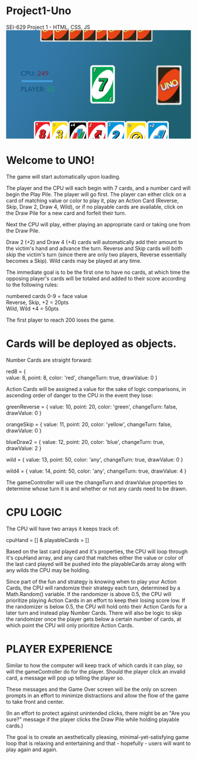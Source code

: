 # Project1-Uno
SEI-629 Project 1 - HTML, CSS, JS
<br>
<img src="uno-mockup.png">
<br>
# Welcome to UNO!

The game will start automatically upon loading.

The player and the CPU will each begin with 7 cards, and a number card will begin the Play Pile. The player will go first. The player can either click on a card of matching value or color to play it, play an Action Card (Reverse, Skip, Draw 2, Draw 4, Wild), or if no playable cards are available, click on the Draw Pile for a new card and forfeit their turn.

Next the CPU will play, either playing an appropriate card or taking one from the Draw Pile.

Draw 2 (+2) and Draw 4 (+4) cards will automatically add their amount to the victim's hand and advance the turn. Reverse and Skip cards will both skip the victim's turn (since there are only two players, Reverse essentially becomes a Skip). Wild cards may be played at any time.

The immediate goal is to be the first one to have no cards, at which time the opposing player's cards will be totaled and added to their score according to the following rules:

numbered cards 0-9 = face value
<br>
Reverse, Skip, +2 = 20pts
<br>
Wild, Wild +4 = 50pts

The first player to reach 200 loses the game.


# Cards will be deployed as objects.

Number Cards are straight forward:

red8 = { <br>
    value: 8,
    point: 8,
    color: 'red',
    changeTurn: true,
    drawValue: 0
}

Action Cards will be assigned a value for the sake of logic comparisons, in ascending order of danger to the CPU in the event they lose:

greenReverse = {
    value: 10,
    point: 20,
    color: 'green',
    changeTurn: false,
    drawValue: 0
}

orangeSkip = {
    value: 11,
    point: 20,
    color: 'yellow',
    changeTurn: false,
    drawValue: 0
}

blueDraw2 = {
    value: 12,
    point: 20,
    color: 'blue',
    changeTurn: true,
    drawValue: 2
}

wild = {
    value: 13,
    point: 50,
    color: 'any',
    changeTurn: true,
    drawValue: 0
}

wild4 = {
    value: 14,
    point: 50,
    color: 'any',
    changeTurn: true,
    drawValue: 4
}

The gameController will use the changeTurn and drawValue properties to determine whose turn it is and whether or not any cards need to be drawn.

# CPU LOGIC
The CPU will have two arrays it keeps track of:

cpuHand = []  &  playableCards = []

Based on the last card played and it's properties, the CPU will loop through it's cpuHand array, and any card that matches either the value or color of the last card played will be pushed into the playableCards array along with any wilds the CPU may be holding.

Since part of the fun and strategy is knowing when to play your Action Cards, the CPU will randomize their strategy each turn, determined by a Math.Random() variable. If the randomizer is above 0.5, the CPU will prioritize playing Action Cards in an effort to keep their losing score low. If the randomizer is below 0.5, the CPU will hold onto their Action Cards for a later turn and instead play Number Cards. There will also be logic to skip the randomizer once the player gets below a certain number of cards, at which point the CPU will only prioritize Action Cards.


# PLAYER EXPERIENCE
Similar to how the computer will keep track of which cards it can play, so will the gameController do for the player. Should the player click an invalid card, a message will pop up telling the player so. 

These messages and the Game Over screen will be the only on screen prompts in an effort to minimize distractions and allow the flow of the game to take front and center.

(In an effort to protect against unintended clicks, there might be an "Are you sure?" message if the player clicks the Draw Pile while holding playable cards.)

The goal is to create an aesthetically pleasing, minimal-yet-satisfying game loop that is relaxing and entertaining and that - hopefully - users will want to play again and again.
